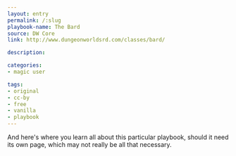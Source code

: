 ```yaml
---
layout: entry
permalink: /:slug
playbook-name: The Bard
source: DW Core
link: http://www.dungeonworldsrd.com/classes/bard/

description:

categories:
- magic user

tags:
- original
- cc-by
- free
- vanilla
- playbook
---
```


And here's where you learn all about this particular playbook, should it need its own page, which may not really be all that necessary.
